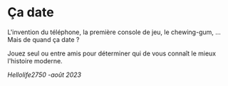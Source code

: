 # Ça date

L'invention du téléphone, la première console de jeu, le chewing-gum, ... Mais de quand ça date ?

Jouez seul ou entre amis pour déterminer qui de vous connaît le mieux l'histoire moderne.

_Hellolife2750 -août 2023_
